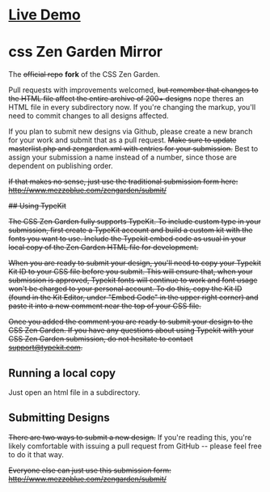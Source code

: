 # <a href="https://cvoadmin.github.io/css-zen-garden-mirror/">Live Demo</a>
# css Zen Garden Mirror

The ~~official repo~~ <b>fork</b> of the CSS Zen Garden.

Pull requests with improvements welcomed, ~~but remember that changes to the
HTML file affect the entire archive of 200+ designs~~ nope theres an HTML file in every subdirectory now.
If you're changing the markup, you'll need to commit changes to all designs affected.

If you plan to submit new designs via Github, please create a new branch for
your work and submit that as a pull request. ~~Make sure to update
masterlist.php and zengarden.xml with entries for your submission.~~ Best to
assign your submission a name instead of a number, since those are dependent
on publishing order.

~~If that makes no sense, just use the traditional submission form here: 
http://www.mezzoblue.com/zengarden/submit/~~


~~## Using TypeKit~~

~~The CSS Zen Garden fully supports TypeKit. To include custom type in your
submission, first create a TypeKit account and build a custom kit with the
fonts you want to use. Include the Typekit embed code as usual in your local
copy of the Zen Garden HTML file for development.~~

~~When you are ready to submit your design, you'll need to copy your Typekit
Kit ID to your CSS file before you submit. This will ensure that, when your
submission is approved, Typekit fonts will continue to work and font usage
won't be charged to your personal account. To do this, copy the Kit ID (found
in the Kit Editor, under "Embed Code" in the upper right corner) and paste it
into a new comment near the top of your CSS file.~~

~~Once you added the comment you are ready to submit your design to the CSS Zen
Garden. If you have any questions about using Typekit with your CSS Zen Garden
submission, do not hesitate to contact support@typekit.com.~~

## Running a local copy

Just open an html file in a subdirectory.

## Submitting Designs

~~There are two ways to submit a new design.~~ If you're reading this, you're
likely comfortable with issuing a pull request from GitHub -- please feel free
to do it that way. 

~~Everyone else can just use this submission form:~~ 
~~http://www.mezzoblue.com/zengarden/submit/~~